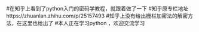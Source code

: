 #在知乎上看到了python入门的密码学教程，就跟着做了一下
#知乎原专栏地址https://zhuanlan.zhihu.com/p/25157493
#知乎上没有给出栅栏加密法的解密方法，在这里也给出了
#本人正在学习python ，欢迎交流学习
